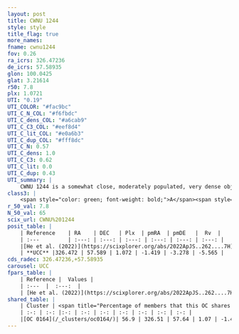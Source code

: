 ```yaml
---
layout: post
title: CWNU 1244
style: style
title_flag: true
more_names: 
fname: cwnu1244
fov: 0.26
ra_icrs: 326.47236
de_icrs: 57.58935
glon: 100.0425
glat: 3.21614
r50: 7.8
plx: 1.0721
UTI: "0.19"
UTI_COLOR: "#fac9bc"
UTI_C_N_COL: "#f6fbdc"
UTI_C_dens_COL: "#a6cab9"
UTI_C_C3_COL: "#eef8d4"
UTI_C_lit_COL: "#e0a6b3"
UTI_C_dup_COL: "#fff8dc"
UTI_C_N: 0.57
UTI_C_dens: 1.0
UTI_C_C3: 0.62
UTI_C_lit: 0.0
UTI_C_dup: 0.43
UTI_summary: |
    CWNU 1244 is a somewhat close, moderately populated, very dense object of intermediate C3 quality. It was recently reported in the literature.<br><br><span style="color: #99180f; font-weight: bold;">Warning: </span>This is possibly a duplicated object, which shares a significant percentage of members with at least one previously reported entry.
class3: |
    <span style="color: green; font-weight: bold;">A</span><span style="color: red; font-weight: bold;">C</span>
r_50_val: 7.8
N_50_val: 65
scix_url: CWNU%201244
posit_table: |
    | Reference    | RA    | DEC   | Plx  | pmRA  | pmDE   |  Rv  |
    | :---         | :---: | :---: | :---: | :---: | :---: | :---: |
    |[He et al. (2022)](https://scixplorer.org/abs/2022ApJS..262....7H) | 326.474 | 57.554 | 1.047 | -1.455 | -3.258 | -- |
    | **UCC** |326.472 | 57.589 | 1.072 | -1.419 | -3.278 | -5.565 | 
cds_radec: 326.47236,+57.58935
carousel: UCC
fpars_table: |
    | Reference |  Values |
    | :---  |  :---:  |
    | [He et al. (2022)](https://scixplorer.org/abs/2022ApJS..262....7H) | `A0=2.2, logAge=6.85` |
shared_table: |
    | Cluster | <span title="Percentage of members that this OC shares with the ones listed">%</span>   | RA   | DEC   | Plx   | pmRA  | pmDE  | Rv | UTI |
    | :-: | :-: |:-: | :-: | :-: | :-: | :-: | :-: | :-: |
    |[OC 0164](/_clusters/oc0164/)| 56.9 | 326.51 | 57.64 | 1.07 | -1.45 | -3.26 | -5.57 |0.4 |
---
```

